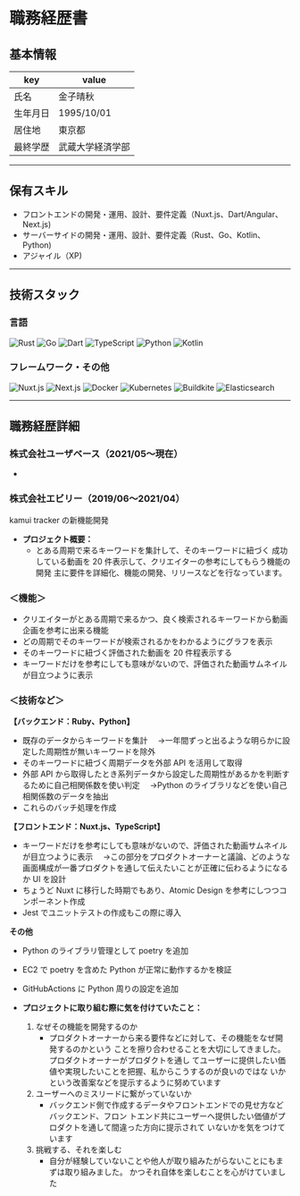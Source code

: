 # 職務経歴書

## 基本情報

|key|value|
|---|---|
|氏名|金子晴秋|
|生年月日|1995/10/01|
|居住地|東京都|
|最終学歴|武蔵大学経済学部|

---

## 保有スキル

- フロントエンドの開発・運用、設計、要件定義（Nuxt.js、Dart/Angular、Next.js)
- サーバーサイドの開発・運用、設計、要件定義（Rust、Go、Kotlin、Python)
- アジャイル（XP)

---

## 技術スタック

### 言語

<p>
  <img alt="Rust" src="https://img.shields.io/badge/-Rust-000000?style=flat-square&logo=Rust&logoColor=white">
  <img alt="Go" src="https://img.shields.io/badge/-Go-00ADD8?style=flat-square&logo=Go&logoColor=white">
  <img alt="Dart" src="https://img.shields.io/badge/-Dart-0175C2?style=flat-square&logo=Dart&logoColor=white">
  <img alt="TypeScript" src="https://img.shields.io/badge/-TypeScript-007ACC?style=flat-square&logo=typescript&logoColor=white" />
  <img alt="Python" src="https://img.shields.io/badge/-Python-3776AB?style=flat-square&logo=Python&logoColor=white" />
  <img alt="Kotlin" src="https://img.shields.io/badge/-Kotlin-0095D5?style=flat-square&logo=Kotlin&logoColor=white" />
</p>

### フレームワーク・その他

<p>
  <img alt="Nuxt.js" src="https://img.shields.io/badge/-Nuxt.js-00DC82?style=flat-square&logo=Nuxt.js&logoColor=white" />
  <img alt="Next.js" src="https://img.shields.io/badge/-Next.js-000000?style=flat-square&logo=Next.js&logoColor=white" />
  <img alt="Docker" src="https://img.shields.io/badge/-Docker-46a2f1?style=flat-square&logo=docker&logoColor=white" />
  <img alt="Kubernetes" src="https://img.shields.io/badge/-Kubernetes-326CE5?style=flat-square&logo=Kubernetes&logoColor=white" />
  <img alt="Buildkite" src="https://img.shields.io/badge/-Buildkite-14CC80?style=flat-square&logo=Buildkite&logoColor=white" />
  <img alt="Elasticsearch" src="https://img.shields.io/badge/-Elasticsearch-005571?style=flat-square&logo=Elasticsearch&logoColor=white" />
</p>

---

## 職務経歴詳細

### 株式会社ユーザベース（2021/05〜現在）

- 

### 株式会社エビリー（2019/06〜2021/04）

kamui tracker の新機能開発
- **プロジェクト概要：**
   - とある周期で来るキーワードを集計して、そのキーワードに紐づく
    成功している動画を 20 件表示して、クリエイターの参考にしてもらう機能の開発
    主に要件を詳細化、機能の開発、リリースなどを行なっています。
       
### ＜機能＞
- クリエイターがとある周期で来るかつ、良く検索されるキーワードから動画企画を参考に出来る機能
- どの周期でそのキーワードが検索されるかをわかるようにグラフを表示
- そのキーワードに紐づく評価された動画を 20 件程表示する
- キーワードだけを参考にしても意味がないので、評価された動画サムネイルが目立つように表示

### ＜技術など＞
**【バックエンド：Ruby、Python】**
- 既存のデータからキーワードを集計
　→一年間ずっと出るような明らかに設定した周期性が無いキーワードを除外
- そのキーワードに紐づく周期データを外部 API を活用して取得
- 外部 API から取得したとき系列データから設定した周期性があるかを判断するために自己相関係数を使い判定
　→Python のライブラリなどを使い自己相関係数のデータを抽出
- これらのバッチ処理を作成

**【フロントエンド：Nuxt.js、TypeScript】**
- キーワードだけを参考にしても意味がないので、評価された動画サムネイルが目立つように表示
　→この部分をプロダクトオーナーと議論、どのような画面構成が一番プロダクトを通して伝えたいことが正確に伝わるようになるか UI を設計
- ちょうど Nuxt に移行した時期でもあり、Atomic Design を参考にしつつコンポーネント作成
- Jest でユニットテストの作成もこの際に導入

**その他**
 - Python のライブラリ管理として poetry を追加
 - EC2 で poetry を含めた Python が正常に動作するかを検証
 - GitHubActions に Python 周りの設定を追加

- **プロジェクトに取り組む際に気を付けていたこと：**
  1. なぜその機能を開発するのか
     - プロダクトオーナーから来る要件などに対して、その機能をなぜ開発するのかという
       ことを擦り合わせることを大切にしてきました。プロダクトオーナーがプロダクトを通し
       てユーザーに提供したい価値や実現したいことを把握、私からこうするのが良いのではな
       いかという改善案などを提示するように努めています  
  2. ユーザーへのミスリードに繋がっていないか
     - バックエンド側で作成するデータやフロントエンドでの見せ方などバックエンド、フロン
       トエンド共にユーザーへ提供したい価値がプロダクトを通して間違った方向に提示されて
       いないかを気をつけています
  3. 挑戦する、それを楽しむ
     - 自分が経験していないことや他人が取り組みたがらないことにもまずは取り組みました。
       かつそれ自体を楽しむことを心がけていました